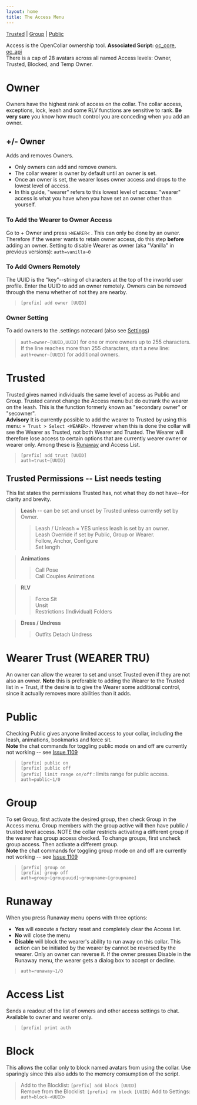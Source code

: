 ```yaml
---
layout: home
title: The Access Menu
---
```


[Trusted](#trusted) | [Group](#group) | [Public](#public)  

Access is the OpenCollar ownership tool. **Associated Script:** [oc_core](https://github.com/OpenCollarTeam/OpenCollar/blob/master/src/collar/oc_core.lsl), [oc_api](https://github.com/OpenCollarTeam/OpenCollar/blob/master/src/collar/oc_api.lsl)    
There is a cap of 28 avatars across all named Access levels: Owner, Trusted, Blocked, and Temp Owner.

# Owner
Owners have the highest rank of access on the collar.  The collar access, exceptions, lock, leash and some RLV functions are sensitive to rank.  **Be very sure** you know how much control you are conceding when you add an owner.

## +/- Owner
Adds and removes Owners.  
* Only owners can add and remove owners.  
* The collar wearer is owner by default until an owner is set.  
* Once an owner is set, the wearer loses owner access and drops to the lowest level of access.
* In this guide, "wearer" refers to this lowest level of access:  "wearer" access is what you have when you have set an owner other than yourself.

### To Add the Wearer to Owner Access 
Go to + Owner and press `>WEARER<` .  This can only be done by an owner.  Therefore if the wearer wants to retain owner access, do this step **before** adding an owner.  Setting to disable Wearer as owner (aka "Vanilla" in previous versions):  `auth=vanilla~0`

### To Add Owners Remotely  
The UUID is the "key"--string of characters at the top of the inworld user profile.  Enter the UUID to add an owner remotely.  Owners can be removed through the menu whether of not they are nearby.

>`[prefix] add owner [UUID]`    
### Owner Setting
To add owners to the .settings notecard (also see [Settings](https://github.com/OpenCollarTeam/opencollarteam.github.io/blob/master/docs/Settings))
>`auth=owner~[UUID,UUID]` for one or more owners up to 255 characters.  If the line reaches more than 255 characters, start a new line:  
>`auth+owner~[UUID]` for additional owners.

   
# Trusted
Trusted gives named individuals the same level of access as Public and Group.  Trusted cannot change the Access menu but do outrank the wearer on the leash. This is the function formerly known as "secondary owner" or "secowner".  
**Advisory**  It is currently possible to add the wearer to Trusted by using this menu:  `+ Trust > Select <WEARER>`.  However when this is done the collar will see the Wearer as Trusted, not both Wearer and Trusted.  The Wearer will therefore lose access to certain options that are currently wearer owner or wearer only.  Among these is [Runaway](#runaway) and Access List. 

>`[prefix] add trust [UUID]`    
>`auth=trust~[UUID]`  

## Trusted Permissions -- List  **needs testing**

This list states the permissions Trusted has, not what they do not have--for clarity and brevity.  
> **Leash** -- can be set and unset by Trusted unless currently set by Owner.   
>> Leash / Unleash = YES unless leash is set by an owner.    
>> Leash Override if set by Public, Group or Wearer.   
>> Follow, Anchor, Configure  
>> Set length   

> **Animations**    
>> Call Pose  
>> Call Couples Animations  
 
> **RLV**  
>> Force Sit  
>> Unsit        
>> Restrictions (Individual)
>> Folders    

> **Dress / Undress**   
>> Outfits 
>> Detach 
>> Undress 

# Wearer Trust (WEARER TRU)   
An owner can allow the wearer to set and unset Trusted even if they are not also an owner.   **Note** this is preferable to adding the Wearer to the Trusted list in + Trust, if the desire is to give the Wearer some additional control, since it actually removes more abilities than it adds.

# Public
Checking Public gives anyone limited access to your collar, including the leash, animations, bookmarks and force sit.  
**Note** the chat commands for toggling public mode on and off are currently not working -- see [Issue 1109](https://github.com/OpenCollarTeam/OpenCollar/issues/1109)   
>`[prefix] public on`  
>`[prefix] public off`  
>`[prefix] limit range on/off` : limits range for public access.  
`auth=public~1/0`

# Group  
To set Group, first activate the desired group, then check Group in the Access menu.  Group members with the group active will then have public / trusted level access.  NOTE the collar restricts activating a different group if the wearer has group access checked.  To change groups, first uncheck group access. Then activate a different group.  
**Note** the chat commands for toggling group mode on and off are currently not working -- see [Issue 1109](https://github.com/OpenCollarTeam/OpenCollar/issues/1109)   
> `[prefix] group on`  
>`[prefix] group off`  
>`auth=group~[groupuuid]~groupname~[groupname]`

# Runaway
When you press Runaway menu opens with three options:  
- **Yes** will execute a factory reset and completely clear the Access list.
- **No** will close the menu
- **Disable** will block the wearer's ability to run away on this collar.  This action can be initiated by the wearer by cannot be reversed by the wearer.  Only an owner can reverse it.  If the owner presses Disable in the Runaway menu, the wearer gets a dialog box to accept or decline.  
>`auth=runaway~1/0`  

# Access List 
Sends a readout of the list of owners and other access settings to chat.  Available to owner and wearer only.  
> `[prefix] print auth`  


# Block    
This allows the collar only to block named avatars from using the collar.  Use sparingly since this also adds to the memory consumption of the script.  

>Add to the Blocklist: `[prefix] add block [UUID]`  
>Remove from the Blocklist: `[prefix] rm block [UUID]`
>Add to Settings: `auth=block~<UUID>`
